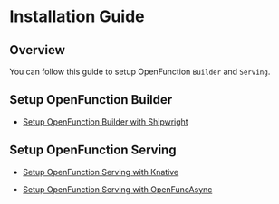 # Installation Guide

## Overview

You can follow this guide to setup OpenFunction ```Builder``` and ```Serving```.

## Setup OpenFunction Builder

- [Setup OpenFunction Builder with Shipwright](Setup-OpenFunction-Builder-with-Shipwright.md)

## Setup OpenFunction Serving

- [Setup OpenFunction Serving with Knative](Setup-OpenFunction-Serving-with-Knative.md)

- [Setup OpenFunction Serving with OpenFuncAsync](Setup-OpenFunction-Serving-with-OpenFuncAsync.md)
